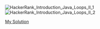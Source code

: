![HackerRank_Introduction_Java_Loops_II_1](https://user-images.githubusercontent.com/114261966/198730396-93e31edf-4085-4be2-9d0f-be56690b5622.png)
![HackerRank_Introduction_Java_Loops_II_2](https://user-images.githubusercontent.com/114261966/198729904-59d4d61f-5226-4048-98c9-312960c70875.png)

[My Solution]()
